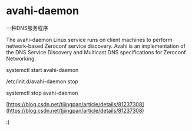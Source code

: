 avahi-daemon
======

一种DNS服务程序

The avahi-daemon Linux service runs on client machines to perform network-based Zeroconf service discovery. Avahi is an implementation of the DNS Service Discovery and Multicast DNS specifications for Zeroconf Networking.


systemctl start avahi-daemon

/etc/init.d/avahi-daemon stop

systemctl stop avahi-daemon



[https://blog.csdn.net/tjjingpan/article/details/81237308](https://blog.csdn.net/tjjingpan/article/details/81237308)

:)
